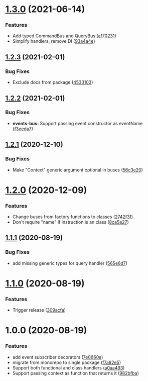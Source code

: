 # [1.3.0](https://github.com/TheUnderScorer/functional-cqrs/compare/v1.2.3...v1.3.0) (2021-06-14)


### Features

* Add typed CommandBus and QueryBus ([af70231](https://github.com/TheUnderScorer/functional-cqrs/commit/af70231f78a5b8697da883a76c55df32291a94f3))
* Simplify handlers, remove DI ([93a4a4e](https://github.com/TheUnderScorer/functional-cqrs/commit/93a4a4e3dc9e329c4554cf83222460591ee8df10))

## [1.2.3](https://github.com/TheUnderScorer/functional-cqrs/compare/v1.2.2...v1.2.3) (2021-02-01)


### Bug Fixes

* Exclude docs from package ([4533103](https://github.com/TheUnderScorer/functional-cqrs/commit/4533103b22774aa3316bf29dc455d62d45f2b2bd))

## [1.2.2](https://github.com/TheUnderScorer/functional-cqrs/compare/v1.2.1...v1.2.2) (2021-02-01)


### Bug Fixes

* **events-bus:** Support passing event constructor as eventName ([f3eeda7](https://github.com/TheUnderScorer/functional-cqrs/commit/f3eeda7184cf1bf0868cc8beffe4db92ee08ea23))

## [1.2.1](https://github.com/TheUnderScorer/functional-cqrs/compare/v1.2.0...v1.2.1) (2020-12-10)


### Bug Fixes

* Make "Context" generic argument optional in buses ([56c3e20](https://github.com/TheUnderScorer/functional-cqrs/commit/56c3e2002498a984c089d563e6fd45ce0b757180))

# [1.2.0](https://github.com/TheUnderScorer/functional-cqrs/compare/v1.1.1...v1.2.0) (2020-12-09)


### Features

* Change buses from factory functions to classes ([2742f3f](https://github.com/TheUnderScorer/functional-cqrs/commit/2742f3ffe5101271dbe0a63a7385aba437a0f0a4))
* Don't require "name" if instruction is an class ([8ca5a27](https://github.com/TheUnderScorer/functional-cqrs/commit/8ca5a277a2b5e69e7cbe865a5d981cd62f68a493))

## [1.1.1](https://github.com/TheUnderScorer/functional-cqrs/compare/v1.1.0...v1.1.1) (2020-08-19)


### Bug Fixes

* add missing generic types for query handler ([565e6d7](https://github.com/TheUnderScorer/functional-cqrs/commit/565e6d75fc66b19f7e3f1bc386a6de3971533128))

# [1.1.0](https://github.com/TheUnderScorer/functional-cqrs/compare/v1.0.0...v1.1.0) (2020-08-19)


### Features

* Trigger release ([309acfa](https://github.com/TheUnderScorer/functional-cqrs/commit/309acfa28fc11d5cfe97e1facca59f34af27e5be))

# 1.0.0 (2020-08-19)


### Features

* add event subscriber decorators ([7e0660a](https://github.com/TheUnderScorer/functional-cqrs/commit/7e0660a30fae8f07b7be82e7276ad21d454b860c))
* migrate from monorepo to single package ([f7a82e5](https://github.com/TheUnderScorer/functional-cqrs/commit/f7a82e5113262508889023a2c0c31873abfbdba4))
* Support both functional and class handlers ([a0aa493](https://github.com/TheUnderScorer/functional-cqrs/commit/a0aa4932fc1ceb349be300a3c995fd3e5c59bc43))
* Support passing context as function that returns it ([982bfba](https://github.com/TheUnderScorer/functional-cqrs/commit/982bfba751e257804407916da613aa9318db21da))
